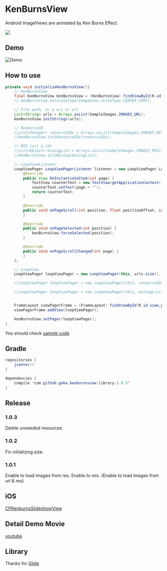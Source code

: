 KenBurnsView
============

Android ImageViews are animated by Ken Burns Effect.

![](https://img.shields.io/badge/Android%20Arsenal-KenBurnsView-brightgreen.svg?style=flat)


## Demo
![Demo](https://github.com/gotokatsuya/KenBurnsView/blob/master/demo.gif)


## How to use
```java
private void initializeKenBurnsView(){
    // KenBurnsView
    final KenBurnsView kenBurnsView = (KenBurnsView) findViewById(R.id.ken_burns_view);
    // kenBurnsView.setScaleType(ImageView.ScaleType.CENTER_CROP);

    // File path, or a uri or url
    List<String> urls = Arrays.asList(SampleImages.IMAGES_URL);
    kenBurnsView.initStrings(urls);

    // ResourceID
    //List<Integer> resourceIDs = Arrays.asList(SampleImages.IMAGES_RESOURCE);
    //kenBurnsView.initResourceIDs(resourceIDs);

    // MIX (url & id)
    //List<Object> mixingList = Arrays.asList(SampleImages.IMAGES_MIX);
    //kenBurnsView.initMixing(mixingList);

    // LoopViewListener
    LoopViewPager.LoopViewPagerListener listener = new LoopViewPager.LoopViewPagerListener() {
        @Override
        public View OnInstantiateItem(int page) {
            TextView counterText = new TextView(getApplicationContext());
            counterText.setText(page + "");
            return counterText;
        }

        @Override
        public void onPageScroll(int position, float positionOffset, int positionOffsetPixels) {
        }

        @Override
        public void onPageSelected(int position) {
            kenBurnsView.forceSelected(position);
        }

        @Override
        public void onPageScrollChanged(int page) {
        }
    };

    // LoopView
    LoopViewPager loopViewPager = new LoopViewPager(this, urls.size(), listener);

    //LoopViewPager loopViewPager = new LoopViewPager(this, resourceIDs.size(), listener);

    //LoopViewPager loopViewPager = new LoopViewPager(this, mixingList.size(), listener);


    FrameLayout viewPagerFrame = (FrameLayout) findViewById(R.id.view_pager_frame);
    viewPagerFrame.addView(loopViewPager);

    kenBurnsView.setPager(loopViewPager);
}
```
You should check [sample code](https://github.com/gotokatsuya/KenBurnsView/blob/master/app/src/main/java/com/goka/sample/MainActivity.java).



## Gradle
```java
repositories {
    jcenter()
}

dependencies {
    compile 'com.github.goka.kenburnsview:library:1.0.3'
}
```


## Release

### 1.0.3
Delete unneeded resources.

### 1.0.2
Fix initializing size.

### 1.0.1
Enable to load images from res.
Enable to mix. (Enable to load images from url & res)


## iOS
[CPKenburnsSlideshowView](https://github.com/muukii0803/CPKenburnsSlideshowView)


## Detail Demo Movie
[youtube](http://youtu.be/G2gJfT4tdnw)


## Library
Thanks for 
[Glide](https://github.com/bumptech/glide)

